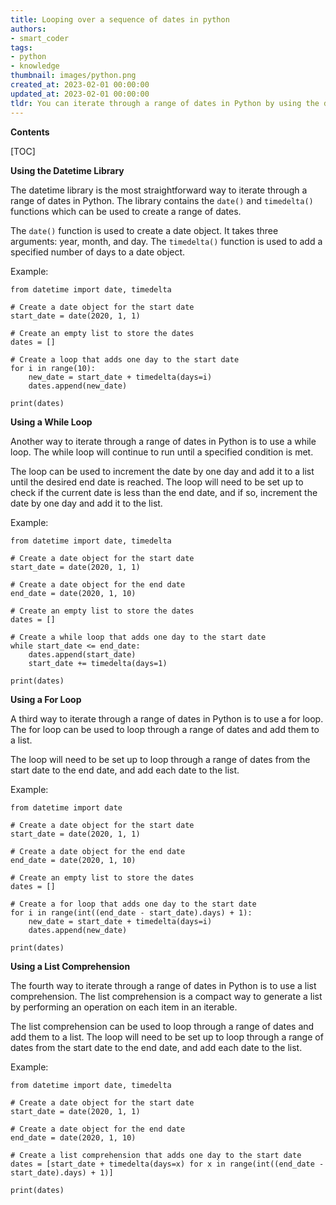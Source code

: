 ```yaml
---
title: Looping over a sequence of dates in python
authors:
- smart_coder
tags:
- python
- knowledge
thumbnail: images/python.png
created_at: 2023-02-01 00:00:00
updated_at: 2023-02-01 00:00:00
tldr: You can iterate through a range of dates in Python by using the dateutil.rrule module.
---
```


**Contents**

[TOC]

**Using the Datetime Library**

The datetime library is the most straightforward way to iterate through a range of dates in Python. The library contains the `date()` and `timedelta()` functions which can be used to create a range of dates. 

The `date()` function is used to create a date object. It takes three arguments: year, month, and day. The `timedelta()` function is used to add a specified number of days to a date object.

Example:

```
from datetime import date, timedelta

# Create a date object for the start date
start_date = date(2020, 1, 1)

# Create an empty list to store the dates
dates = []

# Create a loop that adds one day to the start date
for i in range(10):
    new_date = start_date + timedelta(days=i)
    dates.append(new_date)

print(dates)
```

**Using a While Loop**

Another way to iterate through a range of dates in Python is to use a while loop. The while loop will continue to run until a specified condition is met. 

The loop can be used to increment the date by one day and add it to a list until the desired end date is reached. The loop will need to be set up to check if the current date is less than the end date, and if so, increment the date by one day and add it to the list. 

Example:

```
from datetime import date, timedelta

# Create a date object for the start date
start_date = date(2020, 1, 1)

# Create a date object for the end date
end_date = date(2020, 1, 10)

# Create an empty list to store the dates
dates = []

# Create a while loop that adds one day to the start date
while start_date <= end_date:
    dates.append(start_date)
    start_date += timedelta(days=1)

print(dates)
```

**Using a For Loop**

A third way to iterate through a range of dates in Python is to use a for loop. The for loop can be used to loop through a range of dates and add them to a list. 

The loop will need to be set up to loop through a range of dates from the start date to the end date, and add each date to the list. 

Example:

```
from datetime import date

# Create a date object for the start date
start_date = date(2020, 1, 1)

# Create a date object for the end date
end_date = date(2020, 1, 10)

# Create an empty list to store the dates
dates = []

# Create a for loop that adds one day to the start date
for i in range(int((end_date - start_date).days) + 1):
    new_date = start_date + timedelta(days=i)
    dates.append(new_date)

print(dates)
```

**Using a List Comprehension**

The fourth way to iterate through a range of dates in Python is to use a list comprehension. The list comprehension is a compact way to generate a list by performing an operation on each item in an iterable. 

The list comprehension can be used to loop through a range of dates and add them to a list. The loop will need to be set up to loop through a range of dates from the start date to the end date, and add each date to the list. 

Example:

```
from datetime import date, timedelta

# Create a date object for the start date
start_date = date(2020, 1, 1)

# Create a date object for the end date
end_date = date(2020, 1, 10)

# Create a list comprehension that adds one day to the start date
dates = [start_date + timedelta(days=x) for x in range(int((end_date - start_date).days) + 1)]

print(dates)
```
